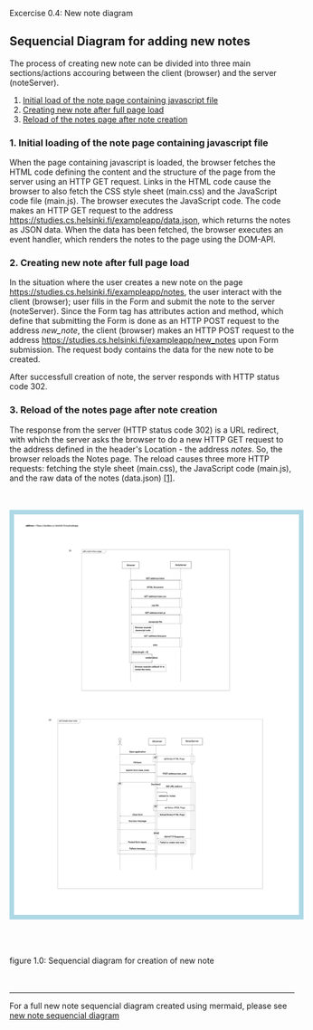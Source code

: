 Excercise 0.4: New note diagram

## Sequencial Diagram for adding new notes

The process of creating new note can be divided into three main sections/actions accouring between the client (browser) and the server (noteServer).

1. [Initial load of the note page containing javascript file](#1-initial-loading-of-the-note-page-containing-javascript-file)
2. [Creating new note after full page load](#2-creating-new-note-after-full-page-load)
3. [Reload of the notes page after note creation](#3-reload-of-the-notes-page-after-note-creation)

### 1. Initial loading of the note page containing javascript file

When the page containing javascript is loaded, the browser fetches the HTML code defining the content and the structure of the page from the server using an HTTP GET request. Links in the HTML code cause the browser to also fetch the CSS style sheet (main.css) and the  JavaScript code file (main.js). The browser executes the JavaScript code. The code makes an HTTP GET request to the address <https://studies.cs.helsinki.fi/exampleapp/data.json>, which returns the notes as JSON data. When the data has been fetched, the browser executes an event handler, which renders the notes to the page using the DOM-API.

### 2. Creating new note after full page load

In the situation where the user creates a new note on the page <https://studies.cs.helsinki.fi/exampleapp/notes>, the user interact with the client (browser); user fills in the Form and submit the note to the server (noteServer). Since the Form tag has attributes action and method, which define that submitting the Form is done as an HTTP POST request to the address _new\_note_, the client (browser) makes an HTTP POST request to the address <https://studies.cs.helsinki.fi/exampleapp/new_notes> upon Form submission. The request body contains the data for the new note to be created.

After successfull creation of note, the server responds with HTTP status code 302.

### 3. Reload of the notes page after note creation

The response from the server (HTTP status code 302) is a URL redirect, with which the server asks the browser to do a new HTTP GET request to the address defined in the header's Location - the address _notes_. So, the browser reloads the Notes page. The reload causes three more HTTP requests: fetching the style sheet (main.css), the JavaScript code (main.js), and the raw data of the notes (data.json) [[1]](#1-initial-loading-of-the-note-page-containing-javascript-file).

<br>
<br>
<div style="display: flex; flex-direction: column; gap: 4rem;">
<img src="asset/new-note-diagram.svg" alt="Sequencial diagram for creation of new note after full page load" width="100%" style="border: 8px solid lightblue; margin-inline: auto;">
<span>figure 1.0: Sequencial diagram for creation of new note <span>
</div>
<br>
<br>

---
For a full new note sequencial diagram created using mermaid, please see [new note sequencial diagram](sequencial-diagram/new-note-diagram.md)
